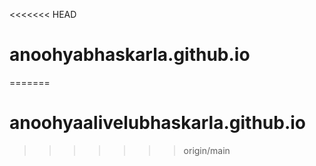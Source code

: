 <<<<<<< HEAD
# anoohyabhaskarla.github.io
=======
# anoohyaalivelubhaskarla.github.io
>>>>>>> origin/main

